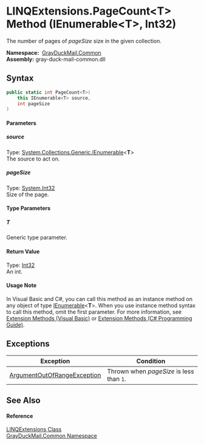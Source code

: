LINQExtensions.PageCount&lt;T> Method (IEnumerable&lt;T>, Int32)
================================================================
The number of pages of *pageSize* size in the given collection.

  **Namespace:**  [GrayDuckMail.Common][1]  
  **Assembly:** gray-duck-mail-common.dll

Syntax
------

```csharp
public static int PageCount<T>(
	this IEnumerable<T> source,
	int pageSize
)

```

#### Parameters

##### *source*
Type: [System.Collections.Generic.IEnumerable][2]&lt;**T**>  
 The source to act on.

##### *pageSize*
Type: [System.Int32][3]  
 Size of the page.

#### Type Parameters

##### *T*
Generic type parameter.

#### Return Value
Type: [Int32][3]  
 An int. 
#### Usage Note
In Visual Basic and C#, you can call this method as an instance method on any object of type [IEnumerable][2]&lt;**T**>. When you use instance method syntax to call this method, omit the first parameter. For more information, see [Extension Methods (Visual Basic)][4] or [Extension Methods (C# Programming Guide)][5].

Exceptions
----------

| Exception                        | Condition                                |
| -------------------------------- | ---------------------------------------- |
| [ArgumentOutOfRangeException][6] | Thrown when *pageSize* is less than `1`. |


See Also
--------

#### Reference
[LINQExtensions Class][7]  
[GrayDuckMail.Common Namespace][1]  

[1]: ../README.md
[2]: https://docs.microsoft.com/dotnet/api/system.collections.generic.ienumerable-1
[3]: https://docs.microsoft.com/dotnet/api/system.int32
[4]: https://docs.microsoft.com/dotnet/visual-basic/programming-guide/language-features/procedures/extension-methods
[5]: https://docs.microsoft.com/dotnet/csharp/programming-guide/classes-and-structs/extension-methods
[6]: https://docs.microsoft.com/dotnet/api/system.argumentoutofrangeexception
[7]: README.md